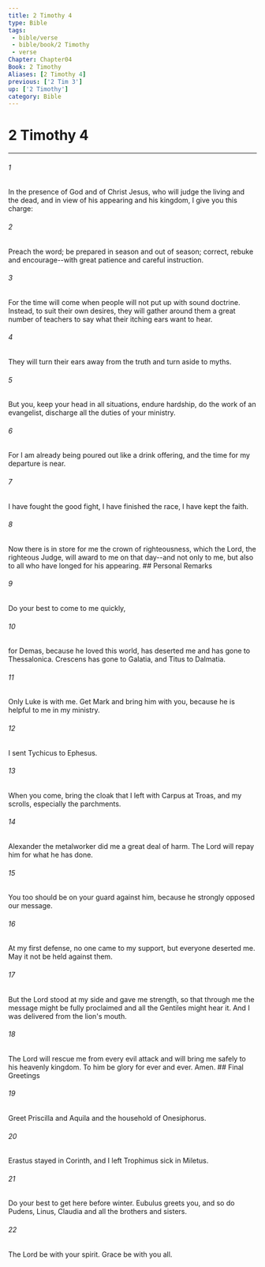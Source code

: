 ```yaml
---
title: 2 Timothy 4
type: Bible
tags:
 - bible/verse
 - bible/book/2 Timothy
 - verse
Chapter: Chapter04
Book: 2 Timothy
Aliases: [2 Timothy 4]
previous: ['2 Tim 3']
up: ['2 Timothy']
category: Bible
---
```

# 2 Timothy 4

***


###### 1 
In the presence of God and of Christ Jesus, who will judge the living and the dead, and in view of his appearing and his kingdom, I give you this charge: 

###### 2 
Preach the word; be prepared in season and out of season; correct, rebuke and encourage--with great patience and careful instruction. 

###### 3 
For the time will come when people will not put up with sound doctrine. Instead, to suit their own desires, they will gather around them a great number of teachers to say what their itching ears want to hear. 

###### 4 
They will turn their ears away from the truth and turn aside to myths. 

###### 5 
But you, keep your head in all situations, endure hardship, do the work of an evangelist, discharge all the duties of your ministry. 

###### 6 
For I am already being poured out like a drink offering, and the time for my departure is near. 

###### 7 
I have fought the good fight, I have finished the race, I have kept the faith. 

###### 8 
Now there is in store for me the crown of righteousness, which the Lord, the righteous Judge, will award to me on that day--and not only to me, but also to all who have longed for his appearing. ## Personal Remarks 

###### 9 
Do your best to come to me quickly, 

###### 10 
for Demas, because he loved this world, has deserted me and has gone to Thessalonica. Crescens has gone to Galatia, and Titus to Dalmatia. 

###### 11 
Only Luke is with me. Get Mark and bring him with you, because he is helpful to me in my ministry. 

###### 12 
I sent Tychicus to Ephesus. 

###### 13 
When you come, bring the cloak that I left with Carpus at Troas, and my scrolls, especially the parchments. 

###### 14 
Alexander the metalworker did me a great deal of harm. The Lord will repay him for what he has done. 

###### 15 
You too should be on your guard against him, because he strongly opposed our message. 

###### 16 
At my first defense, no one came to my support, but everyone deserted me. May it not be held against them. 

###### 17 
But the Lord stood at my side and gave me strength, so that through me the message might be fully proclaimed and all the Gentiles might hear it. And I was delivered from the lion's mouth. 

###### 18 
The Lord will rescue me from every evil attack and will bring me safely to his heavenly kingdom. To him be glory for ever and ever. Amen. ## Final Greetings 

###### 19 
Greet Priscilla and Aquila and the household of Onesiphorus. 

###### 20 
Erastus stayed in Corinth, and I left Trophimus sick in Miletus. 

###### 21 
Do your best to get here before winter. Eubulus greets you, and so do Pudens, Linus, Claudia and all the brothers and sisters. 

###### 22 
The Lord be with your spirit. Grace be with you all. 
